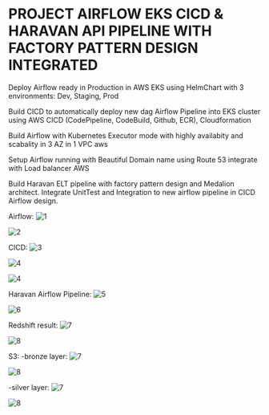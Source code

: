<h1>PROJECT AIRFLOW EKS CICD & HARAVAN API PIPELINE WITH FACTORY PATTERN DESIGN INTEGRATED</h1>


Deploy Airflow ready in Production in AWS EKS using HelmChart with 3 environments: Dev, Staging, Prod

Build CICD to automatically deploy new dag Airflow Pipeline into EKS cluster using AWS CICD (CodePipeline, CodeBuild, Github, ECR), Cloudformation

Build Airflow with Kubernetes Executor mode with highly availabity and scabality in 3 AZ in 1 VPC aws

Setup Airflow running with Beautiful Domain name using Route 53 integrate with Load balancer AWS

Build Haravan ELT pipeline with factory pattern design and Medalion architect. 
Integrate UnitTest and Integration to new airflow pipeline in CICD Airflow design.


Airflow:
![1](image/airflowraw.png)

![2](image/airflow2.png)

CICD:
![3](image/eksCICD.png)

![4](image/web_illustration.png)

![4](image/flowCICD-EKS.png)


Haravan Airflow Pipeline:
![5](image/haravanpipelines.png)

![6](image/haravanpipelines2.png)


Redshift result:
![7](image/redshift1.png)

![8](image/redshift2.png)


S3:
-bronze layer:
![7](image/bronze1.png)

![8](image/bronze2.png)


-silver layer:
![7](image/silver1.png)

![8](image/silver2.png)

